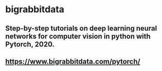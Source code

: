 # bigrabbitdata

## Step-by-step tutorials on deep learning neural networks for computer vision in python with Pytorch, 2020.
## https://www.bigrabbitdata.com/pytorch/
